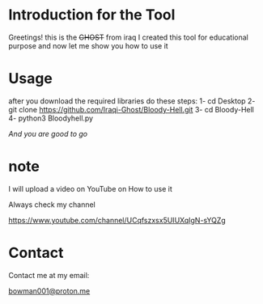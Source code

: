 # Introduction for the Tool

Greetings! this is the ~~GHOST~~ from iraq
I created this tool for educational purpose
and now let me show you how to use it

# Usage

after you download the required libraries do these steps:
1- cd Desktop
2- git clone https://github.com/Iraqi-Ghost/Bloody-Hell.git
3- cd Bloody-Hell
4- python3 Bloodyhell.py

*And you are good to go*

# note

I will upload a video on YouTube on How to use it

Always check my channel

https://www.youtube.com/channel/UCqfszxsx5UIUXqIgN-sYQZg

# Contact

Contact me at my email:

bowman001@proton.me